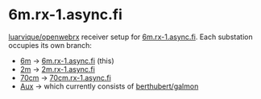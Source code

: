 # 6m.rx-1.async.fi

[luarvique/openwebrx](https://github.com/luarvique/openwebrx)
receiver setup for
[6m.rx-1.async.fi](https://6m.rx-1.async.fi).
Each substation occupies its own branch:

* [6m](https://github.com/kahara/rx-1.async.fi/tree/6m) → [6m.rx-1.async.fi](https://6m.rx-1.async.fi) (this)
* [2m](https://github.com/kahara/rx-1.async.fi/tree/2m) → [2m.rx-1.async.fi](https://2m.rx-1.async.fi)
* [70cm](https://github.com/kahara/rx-1.async.fi/tree/70cm) → [70cm.rx-1.async.fi](https://70cm.rx-1.async.fi)
* [Aux](https://github.com/kahara/rx-1.async.fi/tree/aux) → which currently consists of [berthubert/galmon](https://github.com/berthubert/galmon)
